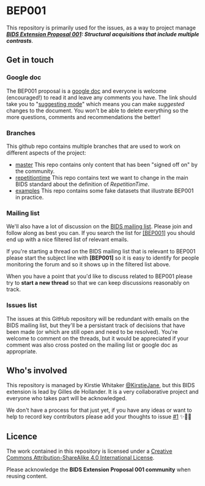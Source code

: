 # BEP001

This repository is primarily used for the issues, as a way to project manage ***[BIDS Extension Proposal 001](https://docs.google.com/document/d/1QwfHyBzOyFWOLO4u_kkojLpUhW0-4_M7Ubafu9Gf4Gg/edit#heading=h.6e5avk8akeqj): Structural acquisitions that include multiple contrasts***.

## Get in touch

### Google doc

The BEP001 proposal is a [google doc](https://docs.google.com/document/d/1QwfHyBzOyFWOLO4u_kkojLpUhW0-4_M7Ubafu9Gf4Gg/edit#heading=h.6e5avk8akeqj) and everyone is welcome (encouraged!) to read it and leave any comments you have. The link should take you to "[suggesting mode](https://support.google.com/docs/answer/6033474?co=GENIE.Platform%3DDesktop&hl=en)" which means you can make *suggested* changes to the document. You won't be able to delete everything so the more questions, comments and recommendations the better!

### Branches
This github repo contains multiple branches that are used to work on different aspects of the project:
 * [master](https://github.com/INCF/BEP001/tree/master) This repo contains only content that has been "signed off on" by the community.
 * [repetitiontime](https://github.com/INCF/BEP001/tree/repetitiontime) This repo contains text we want to change in the main BIDS standard about the definition of _RepetitionTime_.
 * [examples](https://github.com/INCF/BEP001/tree/examples) This repo contains some fake datasets that illustrate BEP001 in practice.

### Mailing list

We'll also have a lot of discussion on the [BIDS mailing list](https://groups.google.com/forum/#!forum/bids-discussion). Please join and follow along as best you can. If you search the list for [[BEP001]](https://groups.google.com/forum/#!searchin/bids-discussion/%5BBEP001%5D%7Csort:date) you should end up with a nice filtered list of relevant emails.

If you're starting a thread on the BIDS mailing list that is relevant to BEP001 please start the subject line with **[BEP001]** so it is easy to identify for people monitoring the forum and so it shows up in the filtered list above.

When you have a point that you'd like to discuss related to BEP001 please try to **start a new thread** so that we can keep discussions reasonably on track.

### Issues list

The issues at this GitHub repository will be redundant with emails on the BIDS mailing list, but they'll be a persistant track of decisions that have been made (or which are still open and need to be resolved). You're welcome to comment on the threads, but it would be appreciated if your comment was also cross posted on the mailing list or google doc as appropriate.

## Who's involved

This repository is managed by Kirstie Whitaker [@KirstieJane](https://github.com/KirstieJane), but this BIDS extension is lead by Gilles de Hollander. It is a very collaborative project and everyone who takes part will be acknowledged.

We don't have a process for that just yet, if you have any ideas or want to help to record key contributors please add your thoughts to issue [#1](https://github.com/INCF/BEP001/issues/1) :sparkles::space_invader::cake:

## Licence

The work contained in this repository is licensed under a [Creative Commons Attribution-ShareAlike 4.0 International License](LICENSE).

Please acknowledge the **BIDS Extension Proposal 001 community** when reusing content.
